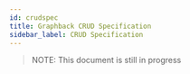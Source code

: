```yaml
---
id: crudspec
title: Graphback CRUD Specification
sidebar_label: CRUD Specification
---
```


> NOTE: This document is still in progress